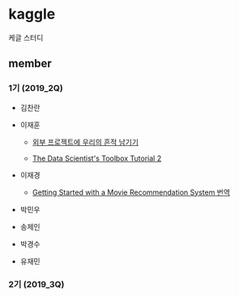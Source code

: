 # kaggle
케글 스터디

## member

### 1기 (2019_2Q)

- 김찬란

- 이재훈

  - [외부 프로젝트에 우리의 흔적 남기기](git_노하우/README.md)

  - [The Data Scientist's Toolbox Tutorial 2](2019_2Q/The_Data_Scientists_Toolbox_Tutorial_2.md)

- 이재경

  - [Getting Started with a Movie Recommendation System 번역](2019_2Q/MovieRecommendationSystems.ipynb)

- 박민우

- 송제인

- 박경수

- 유재민

### 2기 (2019_3Q)
